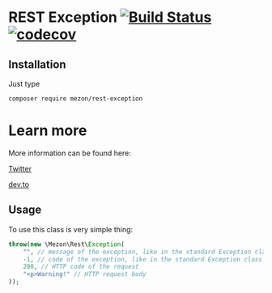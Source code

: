 # REST Exception [![Build Status](https://travis-ci.com/alexdodonov/mezon-rest-exception.svg?branch=master)](https://travis-ci.com/alexdodonov/mezon-rest-exception) [![codecov](https://codecov.io/gh/alexdodonov/mezon-rest-exception/branch/master/graph/badge.svg)](https://codecov.io/gh/alexdodonov/mezon-rest-exception)

## Installation

Just type

```
composer require mezon/rest-exception
```

# Learn more

More information can be found here:

[Twitter](https://twitter.com/mezonphp)

[dev.to](https://dev.to/alexdodonov)

## Usage

To use this class is very simple thing:

```PHP
throw(new \Mezon\Rest\Exception(
	"", // message of the exception, like in the standard Exception class
	-1, // code of the exception, like in the standard Exception class
	200, // HTTP code of the request
	"<p>Warning!" // HTTP request body
));
```
